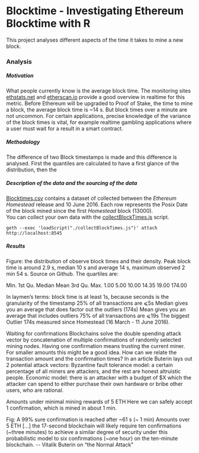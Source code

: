 Blocktime - Investigating Ethereum Blocktime with R
===

This project analyses different aspects of the time it takes to mine a new block.

###    Analysis
##### Motivation
What people currently know is the average block time. The monitoring sites [ethstats.net](ethstats.net) and [etherscan.io](https://etherscan.io/charts/blocktime) provide a good overview in realtime for this metric. 
Before Ethereum will be upgraded to Proof of Stake, the time to mine a block, the average block time is ~14 s. But block times over a minute are not uncommon.
For certain applications, precise knowledge of the variance of the block times is vital, for example realtime gambling applications where a user must wait for a result in a smart contract.
##### Methodology
The difference of two Block timestamps is made and this difference is analysed.  First the quantiles are calculated to have a first glance of the distribution, then the 
##### Description of the data and the sourcing of the data
[Blocktimes.csv](blocktimes.csv) contains a dataset of collected between the *Ethereum Homestead* release and 10 June 2016. Each row represents the Posix Date of the block mined since the first *Homestead* block (13000).  
You can collect your own data with the [collectBlockTimes.js](collectBlockTimes.js) script.

    geth --exec 'loadScript("./collectBlockTimes.js")' attach http://localhost:8545




##### Results
Figure: the distribution of observe block times and their density. Peak block time is around 2.9 s, median 10 s and average 14 s, maximum observed 2 min 54 s. Source on Github.
The quartiles are:

   Min. 1st Qu.  Median    Mean 3rd Qu.    Max. 
   1.00    5.00   10.00   14.35   19.00  174.00

In laymen’s terms: 
block time is at least 1s, because seconds is the granularity of the timestamp
25% of all transactions are ⩽5s
Median gives you an average that does factor out the outliers (174s)
Mean gives you an average that includes outliers
75% of all transactions are ⩽19s
The biggest Outlier 174s measured since Homestead (16 March - 11 June 2016). 


Waiting for confirmations
Blockchains solve the double spending attack vector by concatenation of multiple confirmations of randomly selected mining nodes. Having one confirmation means trusting the current miner. For smaller amounts this might be a good idea. 
How can we relate the transaction amount and the confirmation times?
In an article Buterin lays out 2 potential attack vectors: 
Byzantine fault tolerance model: a certain percentage of all miners are attackers, and the rest are honest altruistic people.
Economic model: there is an attacker with a budget of $X which the attacker can spend to either purchase their own hardware or bribe other users, who are rational.

Amounts under minimal mining rewards of 5 ETH
Here we can safely accept 1 confirmation, which is mined in about 1 min.
 
Fig: A 99% sure confirmation is reached after ~61 s (~ 1 min)
Amounts over 5 ETH
 [...] the 17-second blockchain will likely require ten confirmations (~three minutes) to achieve a similar degree of security under this probabilistic model to six confirmations (~one hour) on the ten-minute blockchain. -- Vitalik Buterin on “the Normal Attack”





